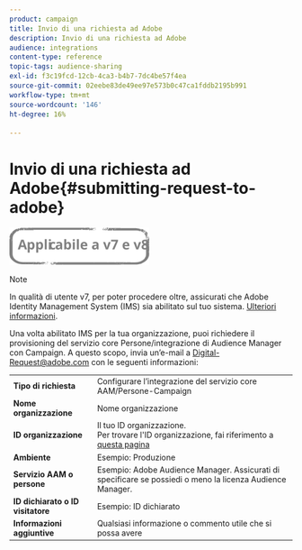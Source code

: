 ```yaml
---
product: campaign
title: Invio di una richiesta ad Adobe
description: Invio di una richiesta ad Adobe
audience: integrations
content-type: reference
topic-tags: audience-sharing
exl-id: f3c19fcd-12cb-4ca3-b4b7-7dc4be57f4ea
source-git-commit: 02eebe83de49ee97e573b0c47ca1fddb2195b991
workflow-type: tm+mt
source-wordcount: '146'
ht-degree: 16%

---
```


# Invio di una richiesta ad Adobe{#submitting-request-to-adobe}

![](../../assets/common.svg)

>[!NOTE]
>
>In qualità di utente v7, per poter procedere oltre, assicurati che Adobe Identity Management System (IMS) sia abilitato sul tuo sistema. [Ulteriori informazioni](../../integrations/using/about-adobe-id.md).

Una volta abilitato IMS per la tua organizzazione, puoi richiedere il provisioning del servizio core Persone/integrazione di Audience Manager con Campaign. A questo scopo, invia un’e-mail a [Digital-Request@adobe.com](mailto:Digital-Request@adobe.com) con le seguenti informazioni:

<table> 
 <tbody> 
  <tr> 
   <td> <strong>Tipo di richiesta</strong><br /> </td> 
   <td> Configurare l’integrazione del servizio core AAM/Persone-Campaign </td> 
  </tr> 
  <tr> 
   <td> <strong>Nome organizzazione</strong><br /> </td> 
   <td> Nome organizzazione </td> 
  </tr> 
  <tr> 
   <td> <strong>ID organizzazione </strong><br /> </td> 
   <td> Il tuo ID organizzazione. <br> Per trovare l'ID organizzazione, fai riferimento a <a href="https://experienceleague.adobe.com/docs/core-services/interface/administration/organizations.html?lang=it">questa pagina</a></td> 
  </tr> 
  <tr> 
   <td> <strong>Ambiente</strong><br /> </td> 
   <td> Esempio: Produzione </td> 
  </tr> 
  <tr> 
   <td> <strong>Servizio AAM o persone</strong><br /> </td> 
   <td> Esempio: Adobe Audience Manager. Assicurati di specificare se possiedi o meno la licenza Audience Manager.</td> 
  </tr> 
  <tr> 
   <td> <strong>ID dichiarato o ID visitatore</strong><br /> </td> 
   <td> Esempio: ID dichiarato </td> 
  </tr> 
  <tr> 
   <td> <strong>Informazioni aggiuntive</strong><br /> </td> 
   <td> Qualsiasi informazione o commento utile che si possa avere </td> 
  </tr> 
 </tbody> 
</table>
